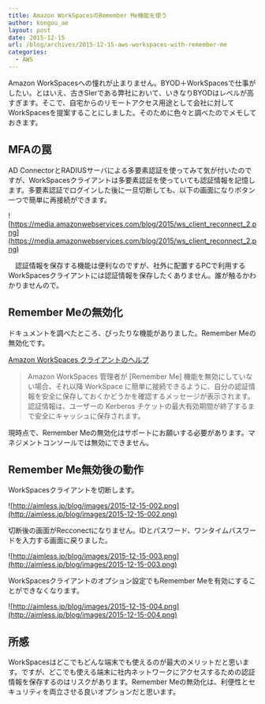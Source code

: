 ```yaml
---
title: Amazon WorkSpacesのRemember Me機能を使う
author: kongou_ae
layout: post
date: 2015-12-15
url: /blog/archives/2015-12-15-aws-workspaces-with-remember-me
categories:
  - AWS
---
```


Amazon WorkSpacesへの憧れが止まりません。BYOD＋WorkSpacesで仕事がしたい。とはいえ、古きSIerである弊社において、いきなりBYODはレベルが高すぎます。そこで、自宅からのリモートアクセス用途として会社に対してWorkSpacesを提案することにしました。そのために色々と調べたのでメモしておきます。

## MFAの罠

AD ConnectorとRADIUSサーバによる多要素認証を使ってみて気が付いたのですが、WorkSpacesクライアントは多要素認証を使っていても認証情報を記憶します。多要素認証でログインした後に一旦切断しても、以下の画面になりボタン一つで簡単に再接続ができます。

![https://media.amazonwebservices.com/blog/2015/ws_client_reconnect_2.png](https://media.amazonwebservices.com/blog/2015/ws_client_reconnect_2.png)

　認証情報を保存する機能は便利なのですが、社外に配置するPCで利用するWorkSpacesクライアントには認証情報を保存したくありません。誰が触るかわかりませんので。

## Remember Meの無効化

ドキュメントを調べたところ、ぴったりな機能がありました。Remember Meの無効化です。


[Amazon WorkSpaces クライアントのヘルプ](http://docs.aws.amazon.com/ja_jp/workspaces/latest/adminguide/osx_client_help.htm)


> Amazon WorkSpaces 管理者が [Remember Me] 機能を無効にしていない場合、それ以降 WorkSpace に簡単に接続できるように、自分の認証情報を安全に保存しておくかどうかを確認するメッセージが表示されます。認証情報は、ユーザーの Kerberos チケットの最大有効期間が終了するまで安全にキャッシュに保存されます。

現時点で、Remember Meの無効化はサポートにお願いする必要があります。マネジメントコンソールでは無効にできません。

## Remember Me無効後の動作

WorkSpacesクライアントを切断します。

![http://aimless.jp/blog/images/2015-12-15-002.png](http://aimless.jp/blog/images/2015-12-15-002.png)

切断後の画面がRecconectになりません。IDとパスワード、ワンタイムパスワードを入力する画面に戻りました。

![http://aimless.jp/blog/images/2015-12-15-003.png](http://aimless.jp/blog/images/2015-12-15-003.png)

WorkSpacesクライアントのオプション設定でもRemember Meを有効にすることができなくなります。

![http://aimless.jp/blog/images/2015-12-15-004.png](http://aimless.jp/blog/images/2015-12-15-004.png)

## 所感

WorkSpacesはどこでもどんな端末でも使えるのが最大のメリットだと思います。ですが、どこでも使える端末に社内ネットワークにアクセスするための認証情報を保存するのはリスクがあります。Remember Meの無効化は、利便性とセキュリティを両立させる良いオプションだと思います。
